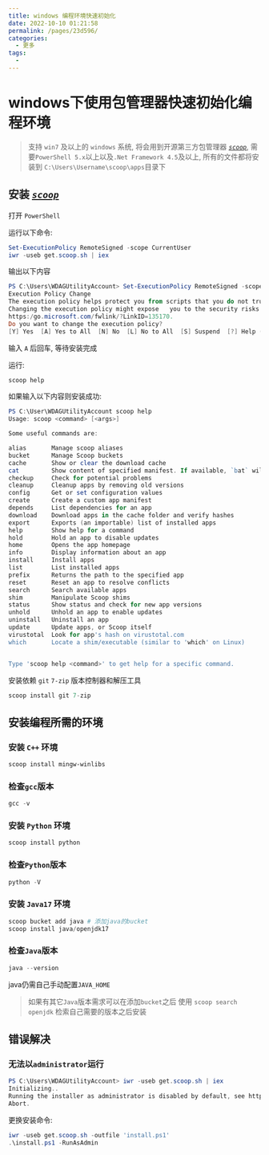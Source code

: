 ```yaml
---
title: windows 编程环境快速初始化
date: 2022-10-10 01:21:58
permalink: /pages/23d596/
categories:
  - 更多
tags:
  - 
---
```

# windows下使用包管理器快速初始化编程环境

> 支持 `win7` 及以上的 `windows` 系统,
> 将会用到开源第三方包管理器 *[`scoop`](https://scoop.sh/)*,
> 需要`PowerShell 5.x`以上以及`.Net Framework 4.5`及以上,
> 所有的文件都将安装到 `C:\Users\Username\scoop\apps`目录下

## 安装 *[`scoop`](https://scoop.sh/)*

打开 `PowerShell`

运行以下命令:

``` ps1
Set-ExecutionPolicy RemoteSigned -scope CurrentUser
iwr -useb get.scoop.sh | iex
```

输出以下内容

``` ps1
PS C:\Users\WDAGUtilityAccount> Set-ExecutionPolicy RemoteSigned -scope CurrentUser
Execution Policy Change
The execution policy helps protect you from scripts that you do not trust.
Changing the execution policy might expose   you to the security risks described in the about_Execution_Policies help topic at
https:/go.microsoft.com/fwlink/?LinkID=135170.
Do you want to change the execution policy?
[Y] Yes  [A] Yes to All  [N] No  [L] No to All  [S] Suspend  [?] Help (default is "N"): 
```

输入 `A` 后回车, 等待安装完成

运行:

``` ps1
scoop help
```

如果输入以下内容则安装成功:

``` ps1
PS C:\User\WDAGUtilityAccount scoop help
Usage: scoop <command> [<args>]

Some useful commands are:

alias       Manage scoop aliases
bucket      Manage Scoop buckets
cache       Show or clear the download cache
cat         Show content of specified manifest. If available, `bat` will be used to pretty-print the JSON.
checkup     Check for potential problems
cleanup     Cleanup apps by removing old versions
config      Get or set configuration values
create      Create a custom app manifest
depends     List dependencies for an app
download    Download apps in the cache folder and verify hashes
export      Exports (an importable) list of installed apps
help        Show help for a command
hold        Hold an app to disable updates
home        Opens the app homepage
info        Display information about an app
install     Install apps
list        List installed apps
prefix      Returns the path to the specified app
reset       Reset an app to resolve conflicts
search      Search available apps
shim        Manipulate Scoop shims
status      Show status and check for new app versions
unhold      Unhold an app to enable updates
uninstall   Uninstall an app
update      Update apps, or Scoop itself
virustotal  Look for app's hash on virustotal.com
which       Locate a shim/executable (similar to 'which' on Linux)


Type 'scoop help <command>' to get help for a specific command.
```

安装依赖 `git` `7-zip` 版本控制器和解压工具

``` ps1
scoop install git 7-zip
```

## 安装编程所需的环境

### 安装 `C++` 环境

``` ps1
scoop install mingw-winlibs
```

### 检查`gcc`版本

``` ps1
gcc -v
```

### 安装 `Python` 环境

``` ps1
scoop install python
```

### 检查`Python`版本

``` ps1
python -V
```

### 安装 `Java17` 环境

``` ps1
scoop bucket add java # 添加java的bucket
scoop install java/openjdk17
```

### 检查`Java`版本

``` ps1
java --version
```

java仍需自己手动配置`JAVA_HOME`

> 如果有其它`Java`版本需求可以在添加`bucket`之后
> 使用 `scoop search openjdk` 检索自己需要的版本之后安装

## 错误解决

### 无法以`administrator`运行

``` ps1
PS C:\Users\WDAGUtilityAccount> iwr -useb get.scoop.sh | iex                                                           
Initializing..                                                             
Running the installer as administrator is disabled by default, see https://github.com/ScoopInstaller/Install#for-admin for details.                                                    
Abort. 
```

更换安装命令:

``` ps1
iwr -useb get.scoop.sh -outfile 'install.ps1'
.\install.ps1 -RunAsAdmin
```
